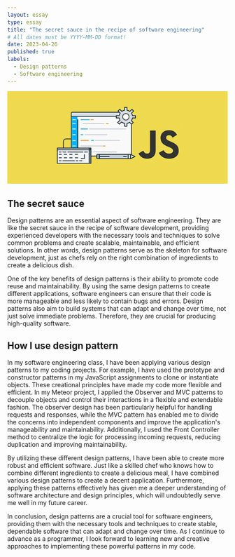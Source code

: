 ```yaml
---
layout: essay
type: essay
title: "The secret sauce in the recipe of software engineering"
# All dates must be YYYY-MM-DD format!
date: 2023-04-26
published: true
labels:
  - Design patterns
  - Software engineering
---
```


<img class="img-fluid" src="../img/JsPic.png"> 

## The secret sauce
Design patterns are an essential aspect of software engineering. They are like the secret sauce in the recipe of software development, providing experienced developers with the necessary tools and techniques to solve common problems and create scalable, maintainable, and efficient solutions. In other words, design patterns serve as the skeleton for software development, just as chefs rely on the right combination of ingredients to create a delicious dish.

One of the key benefits of design patterns is their ability to promote code reuse and maintainability. By using the same design patterns to create different applications, software engineers can ensure that their code is more manageable and less likely to contain bugs and errors. Design patterns also aim to build systems that can adapt and change over time, not just solve immediate problems. Therefore, they are crucial for producing high-quality software.

## How I use design pattern
In my software engineering class, I have been applying various design patterns to my coding projects. For example, I have used the prototype and constructor patterns in my JavaScript assignments to clone or instantiate objects. These creational principles have made my code more flexible and efficient. In my Meteor project, I applied the Observer and MVC patterns to decouple objects and control their interactions in a flexible and extendable fashion. The observer design has been particularly helpful for handling requests and responses, while the MVC pattern has enabled me to divide the concerns into independent components and improve the application's manageability and maintainability. Additionally, I used the Front Controller method to centralize the logic for processing incoming requests, reducing duplication and improving maintainability.

By utilizing these different design patterns, I have been able to create more robust and efficient software. Just like a skilled chef who knows how to combine different ingredients to create a delicious meal, I have combined various design patterns to create a decent application. Furthermore, applying these patterns effectively has given me a deeper understanding of software architecture and design principles, which will undoubtedly serve me well in my future career.

In conclusion, design patterns are a crucial tool for software engineers, providing them with the necessary tools and techniques to create stable, dependable software that can adapt and change over time. As I continue to advance as a programmer, I look forward to learning new and creative approaches to implementing these powerful patterns in my code.
